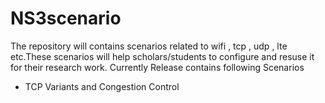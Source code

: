 # NS3scenario
The repository will contains scenarios related to wifi , tcp , udp , lte etc.These scenarios will help scholars/students to configure and resuse it for their research work.
Currently Release contains following Scenarios 
- TCP Variants and Congestion Control 
